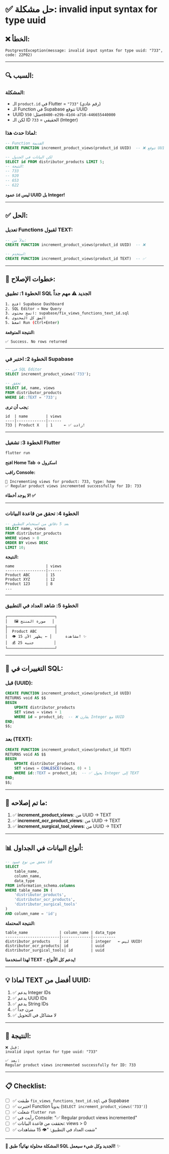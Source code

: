 # ✅ حل مشكلة: invalid input syntax for type uuid

## ❌ **الخطأ:**
```
PostgrestException(message: invalid input syntax for type uuid: "733", code: 22P02)
```

---

## 🔍 **السبب:**

### **المشكلة:**
- الـ `product.id` في Flutter = `"733"` (رقم عادي)
- الـ Function في Supabase تتوقع UUID
- UUID مثل: `550e8400-e29b-41d4-a716-446655440000`
- لكن الـ ID الحقيقي = `733` (Integer)

### **لماذا حدث هذا:**
```sql
-- Function القديمة
CREATE FUNCTION increment_product_views(product_id UUID)  -- ❌ تتوقع UUID

-- لكن البيانات في الجدول
SELECT id FROM distributor_products LIMIT 5;
-- النتيجة:
-- 733
-- 920
-- 653
-- 622
```

**عمود `id` ليس UUID بل Integer!**

---

## ✅ **الحل:**

### **تعديل Functions لقبول TEXT:**

```sql
-- بدلاً من:
CREATE FUNCTION increment_product_views(product_id UUID)  -- ❌

-- استخدم:
CREATE FUNCTION increment_product_views(product_id TEXT)  -- ✅
```

---

## 🚀 **خطوات الإصلاح:**

### **الخطوة 1: تطبيق SQL الجديد** ⚠️ **مهم جداً**

```bash
1. افتح Supabase Dashboard
2. SQL Editor → New Query
3. انسخ محتوى: supabase/fix_views_functions_text_id.sql
4. الصق كل المحتوى
5. اضغط Run (Ctrl+Enter)
```

**النتيجة المتوقعة:**
```
✅ Success. No rows returned
```

---

### **الخطوة 2: اختبر في Supabase**

```sql
-- في SQL Editor
SELECT increment_product_views('733');

-- تحقق
SELECT id, name, views 
FROM distributor_products 
WHERE id::TEXT = '733';
```

**يجب أن ترى:**
```
id  | name        | views
----|-------------|------
733 | Product X   | 1     ← ✅ زادت!
```

---

### **الخطوة 3: تشغيل Flutter**

```bash
flutter run
```

**افتح Home Tab → اسكرول**

**راقب Console:**
```
🔵 Incrementing views for product: 733, type: home
✅ Regular product views incremented successfully for ID: 733
```

**لا يوجد أخطاء! ✅**

---

### **الخطوة 4: تحقق من قاعدة البيانات**

```sql
-- بعد 5 دقائق من استخدام التطبيق
SELECT name, views 
FROM distributor_products 
WHERE views > 0 
ORDER BY views DESC 
LIMIT 10;
```

**النتيجة:**
```
name              | views
------------------|------
Product ABC       | 15
Product XYZ       | 12
Product 123       | 8
...
```

---

### **الخطوة 5: شاهد العداد في التطبيق**

```
┌─────────────────────┐
│   🖼️ صورة المنتج   │
├─────────────────────┤
│  Product ABC        │
│  👁️ 15 مشاهدة      │ ← يظهر الآن! ✨
│  💰 25 جنيه         │
└─────────────────────┘
```

---

## 🎯 **التغييرات في SQL:**

### **قبل (UUID):**
```sql
CREATE FUNCTION increment_product_views(product_id UUID)
RETURNS void AS $$
BEGIN
    UPDATE distributor_products 
    SET views = views + 1 
    WHERE id = product_id;  -- ❌ يقارن Integer مع UUID
END;
$$;
```

### **بعد (TEXT):**
```sql
CREATE FUNCTION increment_product_views(product_id TEXT)
RETURNS void AS $$
BEGIN
    UPDATE distributor_products 
    SET views = COALESCE(views, 0) + 1 
    WHERE id::TEXT = product_id;  -- ✅ يحول Integer إلى TEXT
END;
$$;
```

---

## 🔧 **ما تم إصلاحه:**

1. ✅ **increment_product_views**: من UUID → TEXT
2. ✅ **increment_ocr_product_views**: من UUID → TEXT
3. ✅ **increment_surgical_tool_views**: من UUID → TEXT

---

## 📊 **أنواع البيانات في الجداول:**

```sql
-- تحقق من نوع عمود id
SELECT 
    table_name, 
    column_name, 
    data_type 
FROM information_schema.columns 
WHERE table_name IN (
    'distributor_products',
    'distributor_ocr_products',
    'distributor_surgical_tools'
)
AND column_name = 'id';
```

**النتيجة المحتملة:**
```
table_name              | column_name | data_type
------------------------|-------------|----------
distributor_products    | id          | integer   ← ليس UUID!
distributor_ocr_products| id          | uuid
distributor_surgical_tools| id        | uuid
```

**لهذا استخدمنا TEXT - يدعم كل الأنواع!**

---

## 💡 **لماذا TEXT أفضل من UUID:**

1. ✅ يدعم Integer IDs
2. ✅ يدعم UUID IDs
3. ✅ يدعم String IDs
4. ✅ مرن جداً
5. ✅ لا مشاكل في التحويل

---

## 🎉 **النتيجة:**

```
❌ قبل:
invalid input syntax for type uuid: "733"

✅ بعد:
Regular product views incremented successfully for ID: 733
```

---

## 📋 **Checklist:**

- [ ] ✅ طبقت `fix_views_functions_text_id.sql` في Supabase
- [ ] ✅ اختبرت Function يدوياً (`SELECT increment_product_views('733')`)
- [ ] ✅ شغلت `flutter run`
- [ ] ✅ رأيت في Console: "✅ Regular product views incremented"
- [ ] ✅ تحققت من قاعدة البيانات: views > 0
- [ ] ✅ شفت العداد في التطبيق: "👁️ 15 مشاهدات"

---

**🎉 المشكلة محلولة نهائياً! طبق SQL الجديد وكل شيء سيعمل!** ✨
